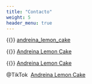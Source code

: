 ```yaml
---
title: "Contacto"
weight: 5
header_menu: true
---
```


{{<icon class="fa fa-instagram">}}&nbsp;[andreina_lemon_cake](https://www.instagram.com/andreina_lemon_cake/)

{{<icon class="fa fa-youtube">}}&nbsp;[Andreina Lemon Cake](https://www.youtube.com/channel/UC7YN1gBgR9Xc-HbgCyS_BQw/featured)

{{<icon class="fa fa-pinterest">}}&nbsp;[Andreina Lemon Cake](https://co.pinterest.com/andreinaromero/andreina-lemon-cake/)

@TikTok &nbsp;[Andreina Lemon Cake](https://www.tiktok.com/@andreinalemoncake)
